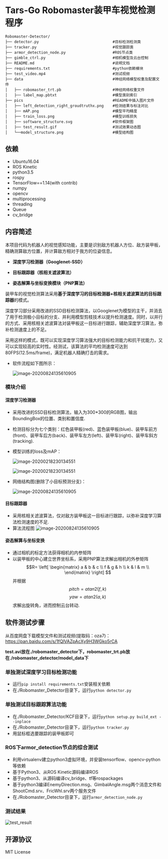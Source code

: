 # Tars-Go Robomaster装甲车视觉检测程序

```
Robomaster-Detector/
├── detector.py                                 #目标检测检测类
├── tracker.py                                  #视觉跟踪类
├── armor_detection_node.py                     #ROS节点类
├── gimble_ctrl.py                              #相机模型及云台控制
├── README.md                                   #说明文档
├── requirements.txt                            #python依赖模块
├── test_video.mp4                              #测试视频
├── data                                        #神经网络模型权重及配置文件
│   ├── robomaster_trt.pb                       #神经网络权重文件
│   ├── label_map.pbtxt                         #模型类别索引
├── pics                                        #README中插入图片文件
│   ├── left_detection_right_groudtruthx.png    #检测结果与标注对比
│   ├── mAP.png                                 #模型平均精度
│   ├── train_loss.png                          #模型训练损失
│   ├── software_structure.svg                  #软件框架图
│   ├── test_result.gif                         #测试效果动态图
│   └──model_structure.png                      #模型结构图

```



## 依赖

* Ubuntu16.04
* ROS Kinetic
* python3.5
* rospy
* TensorFlow==1.14(with contrib)
* numpy
* opencv
* multiprocessing
* threading
* Queue
* cv_bridge



## 内容简述

本项目代码为机器人的视觉感知功能，主要是识别敌方机器人方位、敌方装甲板，精确测算敌方位置，并计算敌方相对于我方的位姿信息。

- **深度学习检测器（Googlenet-SSD）**

- **目标跟踪器（核相关滤波算法）**

- **姿态解算与坐标变换模块（PNP算法）**

装甲车的视觉检测算法采用**基于深度学习的目标检测器+核相关滤波算法的目标跟踪器**的模式。

深度学习部分采用改进的SSD目标检测算法，以Googlenet为模型的主干，并消去了用于检测极小目标的分支、并利用模型剪枝技术以提升检测速度。同时，以并行的方式、采用核相关滤波算法对装甲板这一目标进行跟踪，辅助深度学习算法，弥补检测速度上的不足。

采用这样的模式，既可以实现深度学习算法强大的目标检测能力和抗干扰能力，又可以实现较高的实时性。经测试，该算法的平均检测速度可达到80FPS(12.5ms/frame)，满足机器人精确打击的需求。

- 软件流程如下图所示：

  ![image-20200824135610905](pic/software_structure.svg)





### 模块介绍
#### 深度学习检测器

* 采用改进的SSD目标检测算法，输入为300*300的RGB图，输出BoundingBox的位置、类别和置信度.
* 检测目标分为七个类别：红色装甲板(red)、蓝色装甲板(blue)、装甲车前方(front)、装甲车后方(back)、装甲车左方(left)、装甲车(right)、装甲车斜方(tracking).

* 模型训练的loss及mAP：
  
  ![image-20200218230134551](pic/train_loss.png)

  ![image-20200218230134551](pic/mAP.png)

* 网络结构图(删除了小目标预测分支)：

  ![image-20200824135610905](pic/model_structure.png)

#### 目标跟踪器

* 采用核相关滤波算法，仅对敌方装甲板这一目标进行跟踪，以弥补深度学习算法检测速度的不足.
* 算法流程图
  ![image-20200824135610905](pic/tracker.png)


#### 姿态解算与坐标变换

* 通过相机的标定方法获得相机的内参矩阵
* 以装甲板的中心建立世界坐标系，采用PNP算法求解出相机的外参矩阵
$$R=
\left[
 \begin{matrix}
   a & b & c \\
   f & g & h \\
   k & l & m \\
  \end{matrix} 
\right]
$$
并根据 
$$pitch = atan2(f,k)$$
$$yaw = atan2(a,k) $$
求解出旋转角，进而控制云台转动.



## 软件测试步骤
从百度网盘下载模型文件和测试视频(提取码：oza7)：https://pan.baidu.com/s/1fQlVAZpAcXy9H3WGko5rCA 



**test.avi放在./robomaster_detector下，robomaster_trt.pb放在./robomaster_detector/model_data下**
### 单独测试深度学习目标检测功能

* 运行`pip install requirements.txt`安装相关依赖
* 在./Robomaster_Detector目录下，运行`python detector.py`

### 单独测试目标跟踪算法功能

* 在./Robomaster_Detector/KCF目录下，运行`python setup.py build_ext --inplace `
* 在./Robomaster_Detector目录下，运行`python tracker.py`
* 用鼠标框选要跟踪的装甲板即可

### ROS下armor_detection节点的综合测试
* 利用virtualenv建立python3虚拟环境，并安装tensorflow、opencv-python等依赖
* 基于Python3、从ROS Kinetic源码编译ROS
* 基于python3、从源码编译cv_bridge、tf等rospackages
* 基于python3编译EnemyDirection.msg、GimbalAngle.msg两个消息文件和ShootCmd.srv、FricWhl.srv两个服务文件
* 在./Robomaster_Detector目录下，运行`armor_detection_node.py`



### 测试结果

![test_result](pic/result1.gif)



## 开源协议

MIT License
